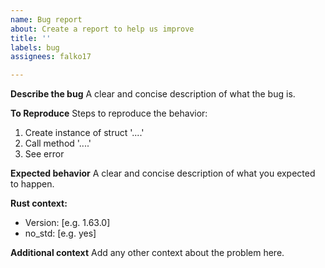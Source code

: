 ```yaml
---
name: Bug report
about: Create a report to help us improve
title: ''
labels: bug
assignees: falko17

---
```


**Describe the bug**
A clear and concise description of what the bug is.

**To Reproduce**
Steps to reproduce the behavior:
1. Create instance of struct '....'
2. Call method '....'
3. See error

**Expected behavior**
A clear and concise description of what you expected to happen.

**Rust context:**
 - Version: [e.g. 1.63.0]
 - no_std: [e.g. yes]

**Additional context**
Add any other context about the problem here.
